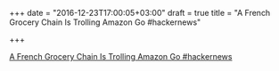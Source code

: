 +++
date = "2016-12-23T17:00:05+03:00"
draft = true
title = "A French Grocery Chain Is Trolling Amazon Go  #hackernews"

+++

<p><a href="https://t.co/pmvH8wnHTU">A French Grocery Chain Is Trolling Amazon Go  #hackernews</a></p>
